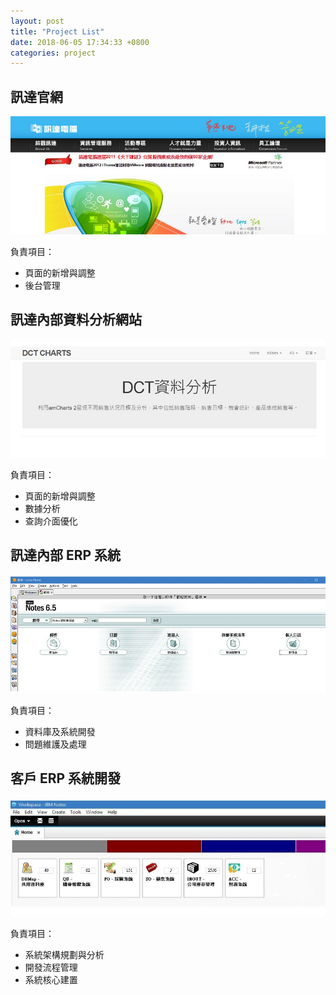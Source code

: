```yaml
---
layout: post
title: "Project List"
date: 2018-06-05 17:34:33 +0800
categories: project
---
```


## <a name="dct_website"></a>訊達官網
[![DCT Website](/assets/images/projects/DCT_website.jpg)](http://www.dimension.com.tw/)

負責項目：
* 頁面的新增與調整
* 後台管理


## <a name="dct_amchart"></a>訊達內部資料分析網站
![DCT Performance Chart](/assets/images/projects/DCT_performance_chart.jpg)

負責項目：
* 頁面的新增與調整
* 數據分析
* 查詢介面優化


## <a name="dct_erp"></a>訊達內部 ERP 系統
![DCT Notes Client](/assets/images/projects/DCT_notes_client.jpg)

負責項目：
* 資料庫及系統開發
* 問題維護及處理

## <a name="dct_customer_erp"></a>客戶 ERP 系統開發
![Carson ERP](/assets/images/projects/Carson_ERP.jpg)

負責項目：
* 系統架構規劃與分析
* 開發流程管理
* 系統核心建置
